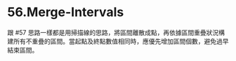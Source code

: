 # 56.Merge-Intervals

跟 #57 思路一樣都是用掃描線的思路，將區間離散成點，再依據區間重疊狀況構建所有不重疊的區間。當起點及終點數值相同時，應優先增加區間個數，避免過早結束區間。
